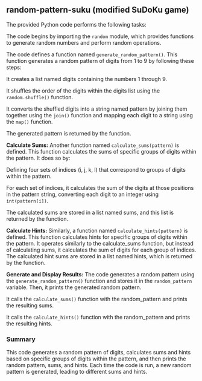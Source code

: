 ## random-pattern-suku (modified SuDoKu game)

The provided Python code performs the following tasks:

The code begins by importing the `random` module, which provides functions to generate random numbers and perform random operations.

The code defines a function named `generate_random_pattern()`. This function generates a random pattern of digits from 1 to 9 by following these steps:

It creates a list named digits containing the numbers 1 through 9.

It shuffles the order of the digits within the digits list using the `random.shuffle()` function.

It converts the shuffled digits into a string named pattern by joining them together using the `join()` function and mapping each digit to a string using the `map()` function.

The generated pattern is returned by the function.

**Calculate Sums:** Another function named `calculate_sums(pattern)` is defined. This function calculates the sums of specific groups of digits within the pattern. It does so by:

Defining four sets of indices (i, j, k, l) that correspond to groups of digits within the pattern.

For each set of indices, it calculates the sum of the digits at those positions in the pattern string, converting each digit to an integer using `int(pattern[i])`.

The calculated sums are stored in a list named sums, and this list is returned by the function.

**Calculate Hints:** Similarly, a function named `calculate_hints(pattern)` is defined. This function calculates hints for specific groups of digits within the pattern. It operates similarly to the calculate_sums function, but instead of calculating sums, it calculates the sum of digits for each group of indices. The calculated hint sums are stored in a list named hints, which is returned by the function.

**Generate and Display Results:** The code generates a random pattern using the `generate_random_pattern()` function and stores it in the `random_pattern` variable. Then, it prints the generated random pattern.

It calls the `calculate_sums()` function with the random_pattern and prints the resulting sums.

It calls the `calculate_hints()` function with the random_pattern and prints the resulting hints.

### Summary
This code generates a random pattern of digits, calculates sums and hints based on specific groups of digits within the pattern, and then prints the random pattern, sums, and hints. Each time the code is run, a new random pattern is generated, leading to different sums and hints.
